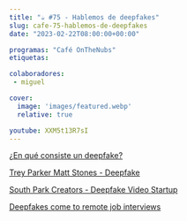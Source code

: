 ```yaml
---
title: "☕️ #75 - Hablemos de deepfakes"
slug: cafe-75-hablemos-de-deepfakes
date: "2023-02-22T08:00:00+00:00"

programas: "Café OnTheNubs"
etiquetas:

colaboradores:
 - miguel

cover:
  image: 'images/featured.webp'
  relative: true

youtube: XXM5t13R7sI
---
```


[¿En qué consiste un deepfake?](https://computerhoy.com/reportajes/tecnologia/consiste-deepfake-446355)

[Trey Parker Matt Stones - Deepfake](https://www.yahoo.com/entertainment/trey-parker-matt-stones-deepfake-032700106.html)

[South Park Creators - Deepfake Video Startup](https://techcrunch.com/2022/12/21/south-park-creators-deepfake-video-startup-deep-voodoo-conjures-20m-in-new-funding/)

[Deepfakes come to remote job interviews](https://www.computerworld.com/article/3665872/deepfakes-come-to-remote-job-interviews.html)

